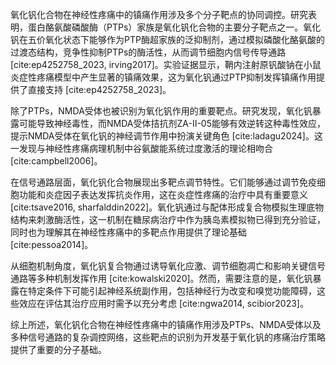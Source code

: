 氧化钒化合物在神经性疼痛中的镇痛作用涉及多个分子靶点的协同调控。研究表明，蛋白酪氨酸磷酸酶（PTPs）家族是氧化钒化合物的主要分子靶点之一。氧化钒在五价氧化状态下能够作为PTP酶超家族的泛抑制剂，通过模拟磷酸化酪氨酸的过渡态结构，竞争性抑制PTPs的酶活性，从而调节细胞内信号传导通路 [cite:ep4252758_2023, irving2017]。实验证据显示，鞘内注射原钒酸钠在小鼠炎症性疼痛模型中产生显著的镇痛效果，这为氧化钒通过PTP抑制发挥镇痛作用提供了直接支持 [cite:ep4252758_2023]。

除了PTPs，NMDA受体也被识别为氧化钒作用的重要靶点。研究发现，氧化钒暴露可能导致神经毒性，而NMDA受体拮抗剂ZA-II-05能够有效逆转这种毒性效应，提示NMDA受体在氧化钒的神经调节作用中扮演关键角色 [cite:ladagu2024]。这一发现与神经性疼痛病理机制中谷氨酸能系统过度激活的理论相吻合 [cite:campbell2006]。

在信号通路层面，氧化钒化合物展现出多靶点调节特性。它们能够通过调节免疫细胞功能和炎症因子表达发挥抗炎作用，这在炎症性疼痛的治疗中具有重要意义 [cite:tsave2016, sharfalddin2022]。氧化钒通过与配体形成复合物模拟生理底物结构来刺激酶活性，这一机制在糖尿病治疗中作为胰岛素模拟物已得到充分验证，同时也为理解其在神经性疼痛中的多靶点作用提供了理论基础 [cite:pessoa2014]。

从细胞机制角度，氧化钒复合物通过诱导氧化应激、调节细胞凋亡和影响关键信号通路等多种机制发挥作用 [cite:kowalski2020]。然而，需要注意的是，氧化钒暴露在特定条件下可能引起神经系统副作用，包括神经行为改变和嗅觉功能障碍，这些效应在评估其治疗应用时需予以充分考虑 [cite:ngwa2014, scibior2023]。

综上所述，氧化钒化合物在神经性疼痛中的镇痛作用涉及PTPs、NMDA受体以及多种信号通路的复杂调控网络，这些靶点的识别为开发基于氧化钒的疼痛治疗策略提供了重要的分子基础。